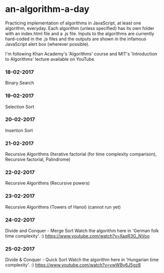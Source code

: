 # an-algorithm-a-day
Practicing implementation of algorithms in JavaScript, at least one algorithm, everyday. Each algorithm (unless specified) has its own folder with an index.html file and a <algorithmName>.js file. Inputs to the algorithms are currently hard-coded in the .js files and the outputs are shown in the infamous JavaScript alert box (wherever possible).

I'm following Khan Academy's 'Algorithms' course and MIT's 'Introduction to Algorithms' lecture available on YouTube.

### 18-02-2017
Binary Search

### 19-02-2017
Selection Sort

### 20-02-2017
Insertion Sort

### 21-02-2017
Recursive Algorithms (Iterative factorial (for time complexity comparison), Recursive factorial, Palindrome)

### 22-02-2017
Recursive Algorithms (Recursive powers)

### 23-02-2017
Recursive Algorithms (Towers of Hanoi) (cannot run yet)

### 24-02-2017
Divide and Conquer - Merge Sort
Watch the algorithm here in 'German folk time complexity'. :)
https://www.youtube.com/watch?v=XaqR3G_NVoo

### 25-02-2017
Divide & Conquer - Quick Sort
Watch the algorithm here in 'Hungarian time complexity'. :)
https://www.youtube.com/watch?v=ywWBy6J5gz8

